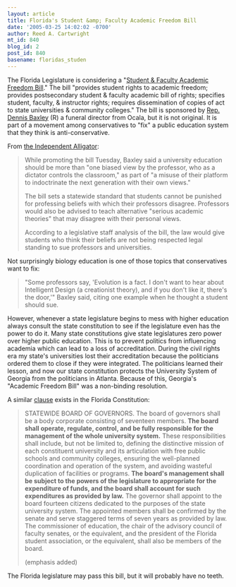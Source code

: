 ```yaml
---
layout: article
title: Florida's Student &amp; Faculty Academic Freedom Bill
date: '2005-03-25 14:02:02 -0700'
author: Reed A. Cartwright
mt_id: 840
blog_id: 2
post_id: 840
basename: floridas_studen
---
```

The Florida Legislature is considering a "[Student & Faculty Academic Freedom Bill](http://www.flsenate.gov/session/index.cfm?Mode=Bills&amp;SubMenu=1&amp;BI_Mode=ViewBillInfo&amp;BillNum=0837)."  The bill "provides student rights to academic freedom; provides postsecondary student & faculty academic bill of rights; specifies student, faculty, & instructor rights; requires dissemination of copies of act to state universities & community colleges."  The bill is sponsored by [Rep. Dennis Baxley](http://www.myfloridahouse.gov/representative_detail.aspx?id=4200&amp;sessionID=38) (R) a funeral director from Ocala, but it is not original.  It is part of a movement among conservatives to "fix" a public education system that they think is anti-conservative.

From [the Independent Alligator](http://www.alligator.org/pt2/050323freedom.php):

> While promoting the bill Tuesday, Baxley said a university education should be more than "one biased view by the professor, who as a dictator controls the classroom," as part of "a misuse of their platform to indoctrinate the next generation with their own views."
> 
> The bill sets a statewide standard that students cannot be punished for professing beliefs with which their professors disagree. Professors would also be advised to teach alternative "serious academic theories" that may disagree with their personal views. 
> 
> According to a legislative staff analysis of the bill, the law would give students who think their beliefs are not being respected legal standing to sue professors and universities.

Not surprisingly biology education is one of those topics that conservatives want to fix:

> "Some professors say, 'Evolution is a fact. I don't want to hear about Intelligent Design (a creationist theory), and if you don't like it, there's the door,'" Baxley said, citing one example when he thought a student should sue.

However, whenever a state legislature begins to mess with higher education always consult the state constitution to see if the legislature even has the power to do it.  Many state constitutions give state legislatures zero power over higher public education.  This is to prevent politics from influencing academia which can lead to a loss of accreditation.  During the civil rights era my state's universities lost their accreditation because the politicians ordered them to close if they were integrated.  The politicians learned their lesson, and now our state constitution protects the University System of Georgia from the politicians in Atlanta.  Because of this, Georgia's "Academic Freedom Bill" was a non-binding resolution.

A similar [clause](http://www.flsenate.gov/Statutes/index.cfm?Mode=Constitution&amp;Submenu=3&amp;Tab=statutes#A09S07) exists in the Florida Constitution: 

> STATEWIDE BOARD OF GOVERNORS.  The board of governors shall be a body corporate consisting of seventeen members. **The board shall operate, regulate, control, and be fully responsible for the management of the whole university system.** These responsibilities shall include, but not be limited to, defining the distinctive mission of each constituent university and its articulation with free public schools and community colleges, ensuring the well-planned coordination and operation of the system, and avoiding wasteful duplication of facilities or programs. **The board's management shall be subject to the powers of the legislature to appropriate for the expenditure of funds, and the board shall account for such expenditures as provided by law.** The governor shall appoint to the board fourteen citizens dedicated to the purposes of the state university system. The appointed members shall be confirmed by the senate and serve staggered terms of seven years as provided by law. The commissioner of education, the chair of the advisory council of faculty senates, or the equivalent, and the president of the Florida student association, or the equivalent, shall also be members of the board.
> 
> (emphasis added)

The Florida legislature may pass this bill, but it will probably have no teeth.
